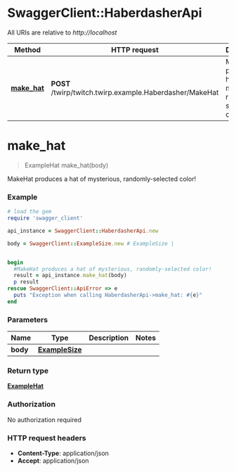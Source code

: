 # SwaggerClient::HaberdasherApi

All URIs are relative to *http://localhost*

Method | HTTP request | Description
------------- | ------------- | -------------
[**make_hat**](HaberdasherApi.md#make_hat) | **POST** /twirp/twitch.twirp.example.Haberdasher/MakeHat | MakeHat produces a hat of mysterious, randomly-selected color!


# **make_hat**
> ExampleHat make_hat(body)

MakeHat produces a hat of mysterious, randomly-selected color!

### Example
```ruby
# load the gem
require 'swagger_client'

api_instance = SwaggerClient::HaberdasherApi.new

body = SwaggerClient::ExampleSize.new # ExampleSize | 


begin
  #MakeHat produces a hat of mysterious, randomly-selected color!
  result = api_instance.make_hat(body)
  p result
rescue SwaggerClient::ApiError => e
  puts "Exception when calling HaberdasherApi->make_hat: #{e}"
end
```

### Parameters

Name | Type | Description  | Notes
------------- | ------------- | ------------- | -------------
 **body** | [**ExampleSize**](ExampleSize.md)|  | 

### Return type

[**ExampleHat**](ExampleHat.md)

### Authorization

No authorization required

### HTTP request headers

 - **Content-Type**: application/json
 - **Accept**: application/json



